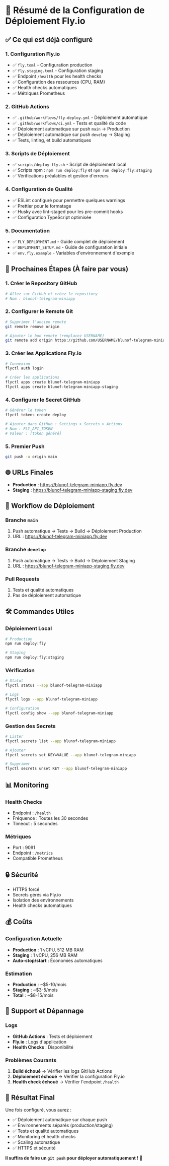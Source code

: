 # 🎯 Résumé de la Configuration de Déploiement Fly.io

## ✅ Ce qui est déjà configuré

### 1. Configuration Fly.io

- ✅ `fly.toml` - Configuration production
- ✅ `fly.staging.toml` - Configuration staging
- ✅ Endpoint `/health` pour les health checks
- ✅ Configuration des ressources (CPU, RAM)
- ✅ Health checks automatiques
- ✅ Métriques Prometheus

### 2. GitHub Actions

- ✅ `.github/workflows/fly-deploy.yml` - Déploiement automatique
- ✅ `.github/workflows/ci.yml` - Tests et qualité du code
- ✅ Déploiement automatique sur push `main` → Production
- ✅ Déploiement automatique sur push `develop` → Staging
- ✅ Tests, linting, et build automatiques

### 3. Scripts de Déploiement

- ✅ `scripts/deploy-fly.sh` - Script de déploiement local
- ✅ Scripts npm : `npm run deploy:fly` et `npm run deploy:fly:staging`
- ✅ Vérifications préalables et gestion d'erreurs

### 4. Configuration de Qualité

- ✅ ESLint configuré pour permettre quelques warnings
- ✅ Prettier pour le formatage
- ✅ Husky avec lint-staged pour les pre-commit hooks
- ✅ Configuration TypeScript optimisée

### 5. Documentation

- ✅ `FLY_DEPLOYMENT.md` - Guide complet de déploiement
- ✅ `DEPLOYMENT_SETUP.md` - Guide de configuration initiale
- ✅ `env.fly.example` - Variables d'environnement d'exemple

## 🚀 Prochaines Étapes (À faire par vous)

### 1. Créer le Repository GitHub

```bash
# Allez sur GitHub et créez le repository
# Nom : blunof-telegram-miniapp
```

### 2. Configurer le Remote Git

```bash
# Supprimer l'ancien remote
git remote remove origin

# Ajouter le bon remote (remplacez USERNAME)
git remote add origin https://github.com/USERNAME/blunof-telegram-miniapp.git
```

### 3. Créer les Applications Fly.io

```bash
# Connexion
flyctl auth login

# Créer les applications
flyctl apps create blunof-telegram-miniapp
flyctl apps create blunof-telegram-miniapp-staging
```

### 4. Configurer le Secret GitHub

```bash
# Générer le token
flyctl tokens create deploy

# Ajouter dans GitHub : Settings > Secrets > Actions
# Nom : FLY_API_TOKEN
# Valeur : [token généré]
```

### 5. Premier Push

```bash
git push -u origin main
```

## 🌐 URLs Finales

- **Production** : https://blunof-telegram-miniapp.fly.dev
- **Staging** : https://blunof-telegram-miniapp-staging.fly.dev

## 🔄 Workflow de Déploiement

### Branche `main`

1. Push automatique → Tests → Build → Déploiement Production
2. URL : https://blunof-telegram-miniapp.fly.dev

### Branche `develop`

1. Push automatique → Tests → Build → Déploiement Staging
2. URL : https://blunof-telegram-miniapp-staging.fly.dev

### Pull Requests

1. Tests et qualité automatiques
2. Pas de déploiement automatique

## 🛠️ Commandes Utiles

### Déploiement Local

```bash
# Production
npm run deploy:fly

# Staging
npm run deploy:fly:staging
```

### Vérification

```bash
# Statut
flyctl status --app blunof-telegram-miniapp

# Logs
flyctl logs --app blunof-telegram-miniapp

# Configuration
flyctl config show --app blunof-telegram-miniapp
```

### Gestion des Secrets

```bash
# Lister
flyctl secrets list --app blunof-telegram-miniapp

# Ajouter
flyctl secrets set KEY=VALUE --app blunof-telegram-miniapp

# Supprimer
flyctl secrets unset KEY --app blunof-telegram-miniapp
```

## 📊 Monitoring

### Health Checks

- Endpoint : `/health`
- Fréquence : Toutes les 30 secondes
- Timeout : 5 secondes

### Métriques

- Port : 9091
- Endpoint : `/metrics`
- Compatible Prometheus

## 🔒 Sécurité

- HTTPS forcé
- Secrets gérés via Fly.io
- Isolation des environnements
- Health checks automatiques

## 💰 Coûts

### Configuration Actuelle

- **Production** : 1 vCPU, 512 MB RAM
- **Staging** : 1 vCPU, 256 MB RAM
- **Auto-stop/start** : Économies automatiques

### Estimation

- **Production** : ~$5-10/mois
- **Staging** : ~$3-5/mois
- **Total** : ~$8-15/mois

## 🚨 Support et Dépannage

### Logs

- **GitHub Actions** : Tests et déploiement
- **Fly.io** : Logs d'application
- **Health Checks** : Disponibilité

### Problèmes Courants

1. **Build échoué** → Vérifier les logs GitHub Actions
2. **Déploiement échoué** → Vérifier la configuration Fly.io
3. **Health check échoué** → Vérifier l'endpoint `/health`

## 🎉 Résultat Final

Une fois configuré, vous aurez :

- ✅ Déploiement automatique sur chaque push
- ✅ Environnements séparés (production/staging)
- ✅ Tests et qualité automatiques
- ✅ Monitoring et health checks
- ✅ Scaling automatique
- ✅ HTTPS et sécurité

**Il suffira de faire un `git push` pour déployer automatiquement !** 🚀
